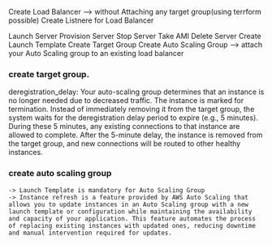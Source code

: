Create Load Balancer --> without Attaching any target group(using terrform possible)
Create Listnere for Load Balancer

Launch Server
Provision Server
Stop Server
Take AMI
Delete Server
Create Launch Template
Create Target Group
Create Auto Scaling Group --> attach your Auto Scaling group to an existing load balancer


### create target group.
deregistration_delay:
    Your auto-scaling group determines that an instance is no longer needed due to decreased traffic.
    The instance is marked for termination.
    Instead of immediately removing it from the target group, the system waits for the deregistration delay period to expire (e.g., 5 minutes).
    During these 5 minutes, any existing connections to that instance are allowed to complete.
    After the 5-minute delay, the instance is removed from the target group, and new connections will be routed to other healthy instances.

### create auto scaling group
    -> Launch Template is mandatory for Auto Scaling Group
    -> Instance refresh is a feature provided by AWS Auto Scaling that allows you to update instances in an Auto Scaling group with a new launch template or configuration while maintaining the availability and capacity of your application. This feature automates the process of replacing existing instances with updated ones, reducing downtime and manual intervention required for updates.